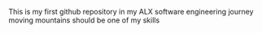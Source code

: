 This is my first github repository in my ALX software engineering journey
moving mountains should be one of my skills
